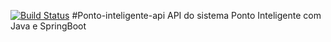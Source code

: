 [![Build Status](https://travis-ci.com/estevaof10/ponto-inteligente-api.svg?branch=master)](https://travis-ci.com/estevaof10/ponto-inteligente-api)
#Ponto-inteligente-api
API do sistema Ponto Inteligente com Java e SpringBoot
